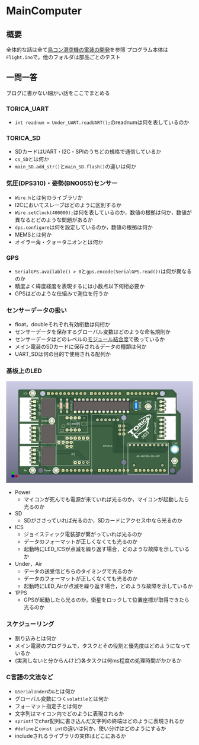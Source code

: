 # MainComputer

## 概要
全体的な話は全て[鳥コン滑空機の電装の開発](https://771-8bit.com/secret/birdman-glider-avionics/)を参照
プログラム本体は`Flight.ino`で，他のフォルダは部品ごとのテスト

## 一問一答
ブログに書かない細かい話をここでまとめる
### TORICA_UART
- `int readnum = Under_UART.readUART();`のreadnumは何を表しているのか
### TORICA_SD
- SDカードはUART・I2C・SPIのうちどの規格で通信しているか
- `cs_SD`とは何か
- `main_SD.add_str()`と`main_SD.flash()`の違いは何か

### 気圧(DPS310)・姿勢(BNO055)センサー
- `Wire.h`とは何のライブラリか
- I2Cにおいてスレーブはどのように区別するか
- `Wire.setClock(400000);`は何を表しているのか，数値の根拠は何か，数値が異なるとどのような問題があるか
- `dps.configure`は何を設定しているのか，数値の根拠は何か
- MEMSとは何か
- オイラー角・クォータニオンとは何か
### GPS
- `SerialGPS.available() > 0`と`gps.encode(SerialGPS.read())`は何が異なるのか
- 精度よく緯度経度を表現するには小数点以下何桁必要か
- GPSはどのような仕組みで測位を行うか
### センサーデータの扱い
- float，doubleそれぞれ有効桁数は何桁か
- センサーデータを保存するグローバル変数はどのような命名規則か
- センサーデータはどのレベルの[モジュール結合度](https://zenn.dev/taiga533/articles/e08ad4f4af5577079b5b)で扱っているか
- メイン電装のSDカードに保存されるデータの種類は何か
- UART_SDは何の目的で使用される配列か
### 基板上のLED
![](PCB_Main.png)
- Power
    - マイコンが死んでも電源が来ていれば光るのか，マイコンが起動したら光るのか
- SD
    - SDがささっていれば光るのか，SDカードにアクセス中なら光るのか
- ICS
    - ジョイスティック電装部が繋がっていれば光るのか
    - データのフォーマットが正しくなくても光るのか
    - 起動時にLED_ICSが点滅を繰り返す場合，どのような故障を示しているか
- Under，Air
    - データの送受信どちらのタイミングで光るのか
    - データのフォーマットが正しくなくても光るのか
    - 起動時にLED_Airが点滅を繰り返す場合，どのような故障を示しているか
- 1PPS
    - GPSが起動したら光るのか，衛星をロックして位置座標が取得できたら光るのか
### スケジューリング
- 割り込みとは何か
- メイン電装のプログラムで，タスクとその役割と優先度はどのようになっているか
- (実測しないと分からんけど)各タスクは何ms程度の処理時間がかかるか

### C言語の文法など
- `&SerialUnder`の`&`とは何か
- グローバル変数につく`volatile`とは何か
- フォーマット指定子とは何か
- 文字列はマイコン内でどのように表現されるか
- `sprintf`でchar配列に書き込んだ文字列の終端はどのように表現されるか
- `#define`と`const int`の違いは何か，使い分けはどのようにするか
- includeされるライブラリの実体はどこにあるか
